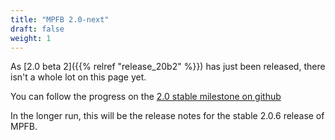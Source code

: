 ```yaml
---
title: "MPFB 2.0-next"
draft: false
weight: 1
---
```


As [2.0 beta 2]({{% relref "release_20b2" %}}) has just been released, there isn't a whole lot on this page yet.

You can follow the progress on the [2.0 stable milestone on github](https://github.com/makehumancommunity/mpfb2/issues?q=is%3Aopen+is%3Aissue+milestone%3A%222.0+stable%22)

In the longer run, this will be the release notes for the stable 2.0.6 release of MPFB.
